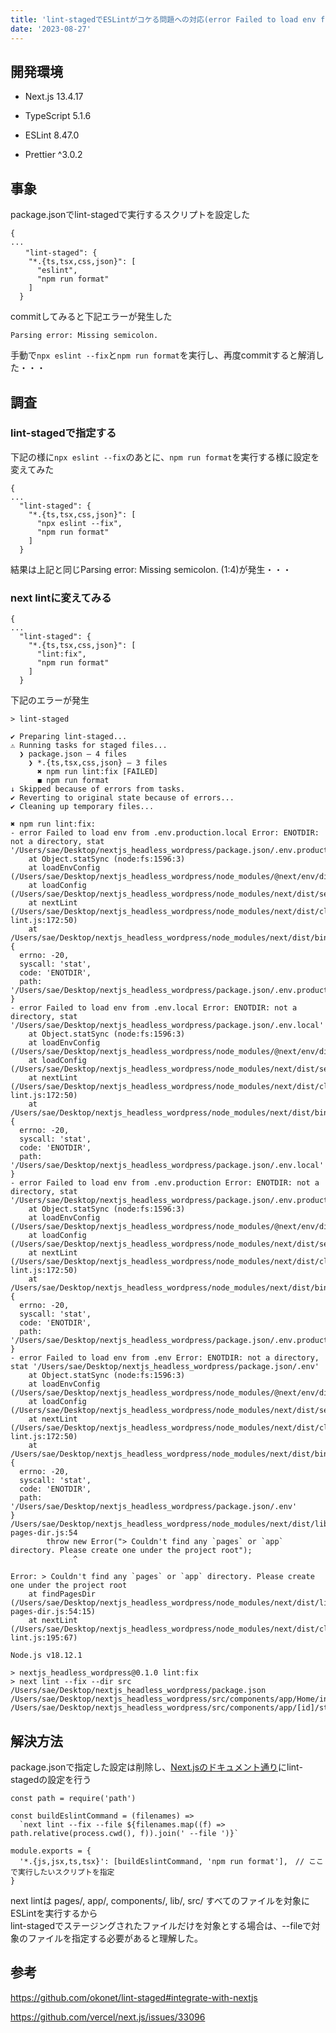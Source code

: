 ```yaml
---
title: 'lint-stagedでESLintがコケる問題への対応(error Failed to load env from .env.production.local Error: ENOTDIR: not a directory)'
date: '2023-08-27'
---
```


## 開発環境

- Next.js 13.4.17

- TypeScript 5.1.6

- ESLint 8.47.0

- Prettier ^3.0.2

## 事象

package.jsonでlint-stagedで実行するスクリプトを設定した

```
{
...
　　"lint-staged": {
    "*.{ts,tsx,css,json}": [
      "eslint",
      "npm run format"
    ]
  }
```

commitしてみると下記エラーが発生した

```
Parsing error: Missing semicolon.
```

手動で`npx eslint --fix`と`npm run format`を実行し、再度commitすると解消した・・・

## 調査

### lint-stagedで指定する

下記の様に`npx eslint --fix`のあとに、`npm run format`を実行する様に設定を変えてみた

```
{
...
  "lint-staged": {
    "*.{ts,tsx,css,json}": [
      "npx eslint --fix",
      "npm run format"
    ]
  }
```

結果は上記と同じParsing error: Missing semicolon. (1:4)が発生・・・

### next lintに変えてみる

```
{
...
  "lint-staged": {
    "*.{ts,tsx,css,json}": [
      "lint:fix",
      "npm run format"
    ]
  }
```

下記のエラーが発生

```
> lint-staged

✔ Preparing lint-staged...
⚠ Running tasks for staged files...
  ❯ package.json — 4 files
    ❯ *.{ts,tsx,css,json} — 3 files
      ✖ npm run lint:fix [FAILED]
      ◼ npm run format
↓ Skipped because of errors from tasks.
✔ Reverting to original state because of errors...
✔ Cleaning up temporary files...

✖ npm run lint:fix:
- error Failed to load env from .env.production.local Error: ENOTDIR: not a directory, stat '/Users/sae/Desktop/nextjs_headless_wordpress/package.json/.env.production.local'
    at Object.statSync (node:fs:1596:3)
    at loadEnvConfig (/Users/sae/Desktop/nextjs_headless_wordpress/node_modules/@next/env/dist/index.js:1:4834)
    at loadConfig (/Users/sae/Desktop/nextjs_headless_wordpress/node_modules/next/dist/server/config.js:570:28)
    at nextLint (/Users/sae/Desktop/nextjs_headless_wordpress/node_modules/next/dist/cli/next-lint.js:172:50)
    at /Users/sae/Desktop/nextjs_headless_wordpress/node_modules/next/dist/bin/next:150:44 {
  errno: -20,
  syscall: 'stat',
  code: 'ENOTDIR',
  path: '/Users/sae/Desktop/nextjs_headless_wordpress/package.json/.env.production.local'
}
- error Failed to load env from .env.local Error: ENOTDIR: not a directory, stat '/Users/sae/Desktop/nextjs_headless_wordpress/package.json/.env.local'
    at Object.statSync (node:fs:1596:3)
    at loadEnvConfig (/Users/sae/Desktop/nextjs_headless_wordpress/node_modules/@next/env/dist/index.js:1:4834)
    at loadConfig (/Users/sae/Desktop/nextjs_headless_wordpress/node_modules/next/dist/server/config.js:570:28)
    at nextLint (/Users/sae/Desktop/nextjs_headless_wordpress/node_modules/next/dist/cli/next-lint.js:172:50)
    at /Users/sae/Desktop/nextjs_headless_wordpress/node_modules/next/dist/bin/next:150:44 {
  errno: -20,
  syscall: 'stat',
  code: 'ENOTDIR',
  path: '/Users/sae/Desktop/nextjs_headless_wordpress/package.json/.env.local'
}
- error Failed to load env from .env.production Error: ENOTDIR: not a directory, stat '/Users/sae/Desktop/nextjs_headless_wordpress/package.json/.env.production'
    at Object.statSync (node:fs:1596:3)
    at loadEnvConfig (/Users/sae/Desktop/nextjs_headless_wordpress/node_modules/@next/env/dist/index.js:1:4834)
    at loadConfig (/Users/sae/Desktop/nextjs_headless_wordpress/node_modules/next/dist/server/config.js:570:28)
    at nextLint (/Users/sae/Desktop/nextjs_headless_wordpress/node_modules/next/dist/cli/next-lint.js:172:50)
    at /Users/sae/Desktop/nextjs_headless_wordpress/node_modules/next/dist/bin/next:150:44 {
  errno: -20,
  syscall: 'stat',
  code: 'ENOTDIR',
  path: '/Users/sae/Desktop/nextjs_headless_wordpress/package.json/.env.production'
}
- error Failed to load env from .env Error: ENOTDIR: not a directory, stat '/Users/sae/Desktop/nextjs_headless_wordpress/package.json/.env'
    at Object.statSync (node:fs:1596:3)
    at loadEnvConfig (/Users/sae/Desktop/nextjs_headless_wordpress/node_modules/@next/env/dist/index.js:1:4834)
    at loadConfig (/Users/sae/Desktop/nextjs_headless_wordpress/node_modules/next/dist/server/config.js:570:28)
    at nextLint (/Users/sae/Desktop/nextjs_headless_wordpress/node_modules/next/dist/cli/next-lint.js:172:50)
    at /Users/sae/Desktop/nextjs_headless_wordpress/node_modules/next/dist/bin/next:150:44 {
  errno: -20,
  syscall: 'stat',
  code: 'ENOTDIR',
  path: '/Users/sae/Desktop/nextjs_headless_wordpress/package.json/.env'
}
/Users/sae/Desktop/nextjs_headless_wordpress/node_modules/next/dist/lib/find-pages-dir.js:54
        throw new Error("> Couldn't find any `pages` or `app` directory. Please create one under the project root");
              ^

Error: > Couldn't find any `pages` or `app` directory. Please create one under the project root
    at findPagesDir (/Users/sae/Desktop/nextjs_headless_wordpress/node_modules/next/dist/lib/find-pages-dir.js:54:15)
    at nextLint (/Users/sae/Desktop/nextjs_headless_wordpress/node_modules/next/dist/cli/next-lint.js:195:67)

Node.js v18.12.1

> nextjs_headless_wordpress@0.1.0 lint:fix
> next lint --fix --dir src /Users/sae/Desktop/nextjs_headless_wordpress/package.json /Users/sae/Desktop/nextjs_headless_wordpress/src/components/app/Home/index.tsx /Users/sae/Desktop/nextjs_headless_wordpress/src/components/app/[id]/style.css
```

## 解決方法

package.jsonで指定した設定は削除し、[Next.jsのドキュメント通り](https://nextjs.org/docs/pages/building-your-application/configuring/eslint#lint-staged)にlint-stagedの設定を行う

```
const path = require('path')

const buildEslintCommand = (filenames) =>
  `next lint --fix --file ${filenames.map((f) => path.relative(process.cwd(), f)).join(' --file ')}`

module.exports = {
  '*.{js,jsx,ts,tsx}': [buildEslintCommand, 'npm run format'],　// ここで実行したいスクリプトを指定
}
```

next lintは pages/, app/, components/, lib/, src/ すべてのファイルを対象にESLintを実行するから  
lint-stagedでステージングされたファイルだけを対象とする場合は、--fileで対象のファイルを指定する必要があると理解した。

## 参考

https://github.com/okonet/lint-staged#integrate-with-nextjs

https://github.com/vercel/next.js/issues/33096
